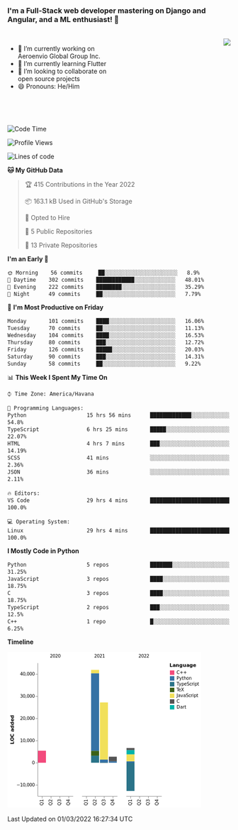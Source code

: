 ### I'm a Full-Stack web developer mastering on Django and Angular, and a ML enthusiast!  👋

<br/>

<img align="right" height="250"  src="https://media1.giphy.com/media/qgQUggAC3Pfv687qPC/giphy.gif?cid=ecf05e470ttfxgsj072btembitu1zn4ti3t3cdyg4jo5b3by&rid=giphy.gif&ct=g" />

 <div style="width:50%">
    <ul>
      <li>🔭 I’m currently working on Aeroenvio Global Group Inc.</li>
      <li>🌱 I’m currently learning Flutter</li>
      <li>👯 I’m looking to collaborate on open source projects</li>
      <li>😄 Pronouns: He/Him</li>
<!--       <li>⚡ Fun fact: I started my first professional project for a company as web dev without knowing any JS </li> -->
    </ul>
  </div>
  
<br/><br/><br/>


<!--START_SECTION:waka-->
![Code Time](http://img.shields.io/badge/Code%20Time-36%20hrs%2050%20mins-blue)

![Profile Views](http://img.shields.io/badge/Profile%20Views-38-blue)

![Lines of code](https://img.shields.io/badge/From%20Hello%20World%20I%27ve%20Written-71%20Thousand%20lines%20of%20code-blue)

**🐱 My GitHub Data** 

> 🏆 415 Contributions in the Year 2022
 > 
> 📦 163.1 kB Used in GitHub's Storage 
 > 
> 💼 Opted to Hire
 > 
> 📜 5 Public Repositories 
 > 
> 🔑 13 Private Repositories  
 > 
**I'm an Early 🐤** 

```text
🌞 Morning    56 commits     ██░░░░░░░░░░░░░░░░░░░░░░░   8.9% 
🌆 Daytime    302 commits    ████████████░░░░░░░░░░░░░   48.01% 
🌃 Evening    222 commits    ████████░░░░░░░░░░░░░░░░░   35.29% 
🌙 Night      49 commits     ██░░░░░░░░░░░░░░░░░░░░░░░   7.79%

```
📅 **I'm Most Productive on Friday** 

```text
Monday       101 commits    ████░░░░░░░░░░░░░░░░░░░░░   16.06% 
Tuesday      70 commits     ██░░░░░░░░░░░░░░░░░░░░░░░   11.13% 
Wednesday    104 commits    ████░░░░░░░░░░░░░░░░░░░░░   16.53% 
Thursday     80 commits     ███░░░░░░░░░░░░░░░░░░░░░░   12.72% 
Friday       126 commits    █████░░░░░░░░░░░░░░░░░░░░   20.03% 
Saturday     90 commits     ███░░░░░░░░░░░░░░░░░░░░░░   14.31% 
Sunday       58 commits     ██░░░░░░░░░░░░░░░░░░░░░░░   9.22%

```


📊 **This Week I Spent My Time On** 

```text
⌚︎ Time Zone: America/Havana

💬 Programming Languages: 
Python                   15 hrs 56 mins      █████████████░░░░░░░░░░░░   54.8% 
TypeScript               6 hrs 25 mins       █████░░░░░░░░░░░░░░░░░░░░   22.07% 
HTML                     4 hrs 7 mins        ███░░░░░░░░░░░░░░░░░░░░░░   14.19% 
SCSS                     41 mins             ░░░░░░░░░░░░░░░░░░░░░░░░░   2.36% 
JSON                     36 mins             ░░░░░░░░░░░░░░░░░░░░░░░░░   2.11%

🔥 Editors: 
VS Code                  29 hrs 4 mins       █████████████████████████   100.0%

💻 Operating System: 
Linux                    29 hrs 4 mins       █████████████████████████   100.0%

```

**I Mostly Code in Python** 

```text
Python                   5 repos             ███████░░░░░░░░░░░░░░░░░░   31.25% 
JavaScript               3 repos             ████░░░░░░░░░░░░░░░░░░░░░   18.75% 
C                        3 repos             ████░░░░░░░░░░░░░░░░░░░░░   18.75% 
TypeScript               2 repos             ███░░░░░░░░░░░░░░░░░░░░░░   12.5% 
C++                      1 repo              █░░░░░░░░░░░░░░░░░░░░░░░░   6.25%

```


**Timeline**

![Chart not found](https://raw.githubusercontent.com/dfg-98/dfg-98/main/charts/bar_graph.png) 


 Last Updated on 01/03/2022 16:27:34 UTC
<!--END_SECTION:waka-->
